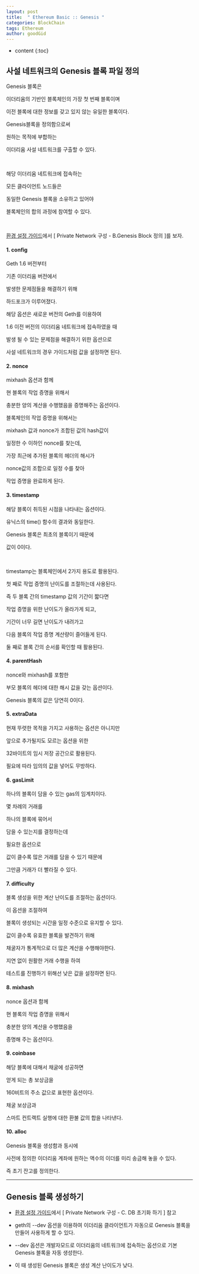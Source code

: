 ```yaml
---
layout: post
title:  " Ethereum Basic :: Genesis "
categories: BlockChain
tags: Ethereum
author: goodGid
---
```

* content
{:toc}


## 사설 네트워크의 Genesis 블록 파일 정의

Genesis 블록은 

이더리움의 기반인 블록체인의 가장 첫 번째 블록이며

이전 블록에 대한 정보를 갖고 있지 않는 유일한 블록이다.

Genesis블록을 정의함으로써

원하는 목적에 부합하는 

이더리움 사설 네트워크를 구출할 수 있다.

<br>

해당 이더리움 네트워크에 접속하는

모든 클라이언트 노드들은

동일한 Genesis 블록을 소유하고 있어야

블록체인의 합의 과정에 참여할 수 있다.

<br>

[환경 설정 가이드](https://gist.github.com/goodGid/0067ca063bcdf9a5c5fdfac5b84cbf1f)에서 [ Private Network 구성 - B.Genesis Block 정의 ]를 보자.

#### 1. config

Geth 1.6 버전부터 

기존 이더리움 버전에서 

발생한 문제점들을 해결하기 위해

하드포크가 이루어졌다.

해당 옵션은 새로운 버전의 Geth를 이용하여

1.6 이전 버전의 이더리움 네트워크에 접속하였을 때

발생 될 수 있는 문제점을 해결하기 위한 옵션으로

사설 네트워크의 경우 가이드처럼 값을 설정하면 된다.

#### 2. nonce

mixhash 옵션과 함께

현 블록의 작업 증명을 위해서 

충분한 양의 계산을 수행했음을 증명해주는 옵션이다.

블록체인의 작업 증명을 위해서는

mixhash 값과 nonce가 조합된 값의 hash값이

일정한 수 이하인 nonce를 찾는데,

가장 최근에 추가된 블록의 헤더의 해시가 

nonce값의 조합으로 일정 수를 찾아

작업 증명을 완료하게 된다.

#### 3. timestamp

해당 블록이 취득된 시점을 나타내는 옵션이다.

유닉스의 time() 함수의 결과와 동일한다.

Genesis 블록은 최초의 블록이기 때문에 

값이 0이다.

<br>

timestamp는 블록체인에서 2가지 용도로 활용된다.

첫 째로 작업 증명의 난이도를 조절하는데 사용된다.

즉 두 블록 간의 timestamp 값의 기간이 짧다면

작업 증명을 위한 난이도가 올라가게 되고,

기간이 너무 길면 난이도가 내려가고

다음 블록의 작업 증명 계산량이 즐어들게 된다.

둘 째로 블록 간의 순서를 확인할 때 활용된다.

#### 4. parentHash

nonce와 mixhash를 포함한 

부모 블록의 헤더에 대한 해시 값을 갖는 옵션이다.

Genesis 블록의 값은 당연히 0이다.

#### 5. extraData

현재 뚜렷한 목적을 가지고 사용하는 옵션은 아니지만

앞으로 추가될지도 모르는 옵션을 위한

32바이트의 임시 저장 공간으로 활용된다.

필요에 따라 임의의 값을 넣어도 무방하다.

#### 6. gasLimit

하나의 블록이 담을 수 있는 gas의 임계치이다.

몇 차례의 거래를 

하나의 블록에 묶어서

담을 수 있는지를 결정하는데

필요한 옵션으로

값이 클수록 많은 거래를 담을 수 있기 때문에

그만큼 거래가 더 빨라질 수 있다.

#### 7. difficulty

블록 생성을 위한 계산 난이도를 조절하는 옵션이다.

이 옵션을 조절하여

블록이 생성되는 시간을 일정 수준으로 유지할 수 있다.

값이 클수록 유효한 블록을 발견하기 위해

채굴자가 통계적으로 더 많은 계산을 수행해야한다.

지연 없이 원활한 거래 수행을 하여

테스트를 진행하기 위해선 낮은 값을 설정하면 된다.

#### 8. mixhash

nonce 옵션과 함께

현 블록의 작업 증명을 위해서

충분한 양의 계산을 수행했음을

증명해 주는 옵션이다.

#### 9. coinbase

해당 블록에 대해서 채굴에 성공하면 

얻게 되는 총 보상금을 

160비트의 주소 값으로 표현한 옵션이다.

채굴 보상금과

스마트 컨트랙트 실행에 대한 환불 값의 합을 나타낸다.

#### 10. alloc

Genesis 블록을 생성함과 동시에 

사전에 정의한 이더리움 계좌에 원하는 액수의 이더를 미리 송금해 놓을 수 있다.

즉 초기 잔고를 정의한다.


---

## Genesis 블록 생성하기

* [환경 설정 가이드](https://gist.github.com/goodGid/0067ca063bcdf9a5c5fdfac5b84cbf1f)에서 [ Private Network 구성 -   C. DB 초기화 하기 ] 참고

* geth의 \--dev 옵션을 이용하여 이더리움 클라이언트가 자동으로 Genesis 블록을 만들어 사용하게 할 수 있다.

* \--dev 옵션은 개발자모드로 이더리움의 네트워크에 접속하는 옵션으로 기본 Genesis 블록을 자동 생성한다.

* 이 때 생성된 Genesis 블록은 생성 계산 난이도가 낮다.


